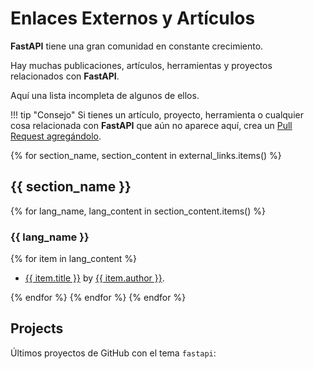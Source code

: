 # Enlaces Externos y Artículos

**FastAPI** tiene una gran comunidad en constante crecimiento.

Hay muchas publicaciones, artículos, herramientas y proyectos relacionados con **FastAPI**.

Aquí una lista incompleta de algunos de ellos.

!!! tip "Consejo"
    Si tienes un artículo, proyecto, herramienta o cualquier cosa relacionada con **FastAPI** que aún no aparece aquí, crea un <a href="https://github.com/tiangolo/fastapi/edit/master/docs/en/data/external_links.yml" class="external-link" target="_blank">Pull Request agregándolo</a>.

{% for section_name, section_content in external_links.items() %}

## {{ section_name }}

{% for lang_name, lang_content in section_content.items() %}

### {{ lang_name }}

{% for item in lang_content %}

* <a href="{{ item.link }}" class="external-link" target="_blank">{{ item.title }}</a> by <a href="{{ item.author_link }}" class="external-link" target="_blank">{{ item.author }}</a>.

{% endfor %}
{% endfor %}
{% endfor %}

## Projects

Últimos proyectos de GitHub con el tema `fastapi`:

<div class="github-topic-projects">
</div>

